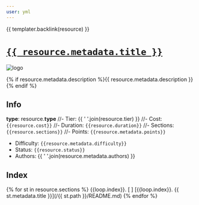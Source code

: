 ```yaml
---
user: yml
---
```

{{ templater.backlink(resource) }}

# [`{{ resource.metadata.title }}`]({{resource.metadata.url}}) 

![logo]({{resource.metadata.logo}})

{% if resource.metadata.description %}{{ resource.metadata.description }}{% endif %}

## Info
__type__: resource.__type__
//- Tier: {{ ' '.join(resource.tier) }}
  //- Cost: `{{resource.cost}}`
  //- Duration: `{{resource.duration}}`
//- Sections: `{{resource.sections}}`
//- Points: `{{resource.metadata.points}}`
- Difficulty: `{{resource.metadata.difficulty}}`
- Status: `{{resource.status}}`
- Authors: {{ ' '.join(resource.metadata.authors) }}

## Index

{% for st in resource.sections %}
{{loop.index}}. [ ] [{{loop.index}}. {{ st.metadata.title }}](/{{ st.path }}/README.md)
{% endfor %}

